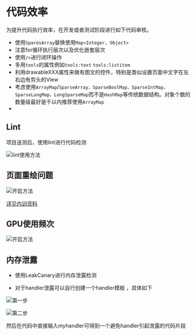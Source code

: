 # 代码效率


为提升代码执行效率，在开发或者测试阶段进行如下代码审核。

* 使用```SparesArray```替换使用```Map<Integer, Object>```
* 注意for循环执行层次以及优化嵌套层次
* 使用```/>```进行闭环操作
* 多用```tools```的属性例如```tools:text``` ```tools:listitem```
* 利用drawableXXX属性来做有图文的控件，特别是类似设置页面中文字在左右边有剪头的View
* 考虑使用```ArrayMap```/```SparseArray，SparseBoolMap，SparseIntMap，SparseLongMap，LongSparseMap```而不是```HashMap```等传统数据结构。对象个数的数量级最好是千以内推荐使用```ArrayMap```
* 





## Lint

项目送测后，使用lint进行代码检测

![lint使用方法](https://git.gitbook.com/raw/timeface/android-guideline/master/lint.png?token=dGltZWZhY2UtYXBwOjBmOWQ4NDBiLTJhOGQtNDJhZC1hMzJmLWQxNjEzODc2NzQ2Zg%3D%3D)


## 页面重绘问题

![开启方法](https://git.gitbook.com/raw/timeface/android-guideline/master/open_overdraw.png?token=dGltZWZhY2UtYXBwOjBmOWQ4NDBiLTJhOGQtNDJhZC1hMzJmLWQxNjEzODc2NzQ2Zg%3D%3D)

[详见内训资料](https://git.gitbook.com/raw/timeface/android-guideline/master/android_overdraw.pptx?token=dGltZWZhY2UtYXBwOjBmOWQ4NDBiLTJhOGQtNDJhZC1hMzJmLWQxNjEzODc2NzQ2Zg%3D%3D)


## GPU使用频次
![开启方法](https://git.gitbook.com/raw/timeface/android-guideline/master/open_gpu_test.png?token=dGltZWZhY2UtYXBwOjBmOWQ4NDBiLTJhOGQtNDJhZC1hMzJmLWQxNjEzODc2NzQ2Zg%3D%3D)



## 内存泄露

* 使用LeakCanary进行内存泄露检测

* 对于handler泄露可以自行创建一个handler模板
，具体如下

![第一步](https://git.gitbook.com/raw/timeface/android-guideline/master/template1.png?token=dGltZWZhY2UtYXBwOjBmOWQ4NDBiLTJhOGQtNDJhZC1hMzJmLWQxNjEzODc2NzQ2Zg%3D%3D)

![第二步](https://git.gitbook.com/raw/timeface/android-guideline/master/template2.png?token=dGltZWZhY2UtYXBwOjBmOWQ4NDBiLTJhOGQtNDJhZC1hMzJmLWQxNjEzODc2NzQ2Zg%3D%3D)

然后在代码中直接输入myhandler可得到一个避免handler引起泄露的代码片段


